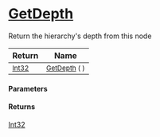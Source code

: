 # [GetDepth](./HierarchyElement-100664122.md)

Return the hierarchy's depth from this node

| Return | Name | 
| --- | --- | 
| <sub>[Int32](https://docs.microsoft.com/en-us/dotnet/api/System.Int32)</sub>| <sub>[GetDepth](./HierarchyElement-100664122.md) (  )</sub>| <br>


#### Parameters

#### Returns
[Int32](https://docs.microsoft.com/en-us/dotnet/api/System.Int32)<br>

